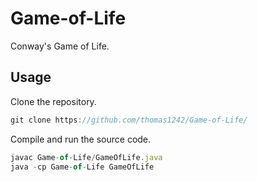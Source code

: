 # Game-of-Life
Conway's Game of Life. 

## Usage

Clone the repository. 

```javascript
git clone https://github.com/thomas1242/Game-of-Life/
```

Compile and run the source code.

```javascript
javac Game-of-Life/GameOfLife.java
java -cp Game-of-Life GameOfLife
```


